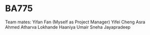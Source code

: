 # BA775
Team mates: 
Yifan Fan (Myself as Project Manager)
Yifei Cheng
Asra Ahmed
Atharva Lokhande
Haaniya Umair
Sneha Jayapradeep
